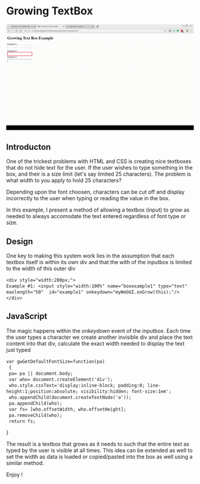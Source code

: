 # Growing TextBox

![ScreenShot](https://github.com/geekwisdom/gwGrowTextBox/blob/master/assets/growing_example.gif?raw=true)

## Introducton

One of the trickest problems with HTML and CSS is creating nice textboxes that do not hide text for the user.  If the user wishes to type something in the box, and their is a size limit  (let's say limited 25 characters). The problem is what width to you apply to hold 25 characters?

Depending upon the font choosen, characters can be cut off and display incorrectly to the user when typing or reading the value in the box.

In this example, I present a method of allowing a textbox (input) to grow as needed to always accomodate the text entered regardless of font type or size.

## Design

One key to making this system work lies in the assumption that each textbox itself is within its own div and that the with of the inputbox is limited to the width of this outer div

	<div style="width:200px;">
	Example #1: <input style="width:100%" name="boxexample1" type="text" 	maxlength="50"  id="example1" onkeydown="myWebUI.onGrow(this);"/>
	</div>


## JavaScript


The magic happens within the *onkeydown* event of the inputbox. Each time the user types a character we create another invisible div and place the text content into that div, calculate the exact width needed to display the text just typed

	var gwGetDefaultFontSize=function(pa)
	 {
	 pa= pa || document.body;
	 var who= document.createElement('div');
	 who.style.cssText='display:inline-block; padding:0; line-height:1;position:absolute; visibility:hidden; font-size:1em';
	 who.appendChild(document.createTextNode('a'));
	 pa.appendChild(who);
	 var fs= [who.offsetWidth, who.offsetHeight];
	 pa.removeChild(who);
	 return fs;
 }



The result is a textbox that grows as it needs to such that the entire text as typed by the user is visible at all times.  This idea can be extended as well to set the width as data is loaded or copied/pasted into the box as well using a similar method.   

Enjoy !
